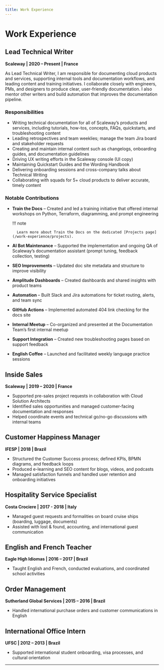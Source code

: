 ```yaml
---
title: Work Experience
---
```


# Work Experience

## Lead Technical Writer

**Scaleway | 2020 – Present | France**

As Lead Technical Writer, I am responsible for documenting cloud products and services, supporting internal tools and documentation workflows, and leading content and training initiatives. I collaborate closely with engineers, PMs, and designers to produce clear, user-friendly documentation. I also mentor other writers and build automation that improves the documentation pipeline.

### Responsibilities
- Writing technical documentation for all of Scaleway’s products and services, including tutorials, how-tos, concepts, FAQs, quickstarts, and troubleshooting content
- Leading retrospectives and team weeklies; manage the team Jira board and stakeholder requests
- Creating and maintain internal content such as changelogs, onboarding guides, and documentation guidelines
- Driving UX writing efforts in the Scaleway console (UI copy)
- Maintaining Quickstart Guides and the Wording Handbook
- Delivering onboarding sessions and cross-company talks about Technical Writing
- Collaborating with squads for 5+ cloud products to deliver accurate, timely content

### Notable Contributions
- **Train the Docs** – Created and led a training initiative that offered internal workshops on Python, Terraform, diagramming, and prompt engineering

    !!! note

        Learn more about Train the Docs on the dedicated [Projects page](/work-experience/projects).

- **AI Bot Maintenance** – Supported the implementation and ongoing QA of Scaleway’s documentation assistant (prompt tuning, feedback collection, testing)
- **SEO Improvements** – Updated doc site metadata and structure to improve visibility
- **Amplitude Dashboards** – Created dashboards and shared insights with product teams
- **Automation** – Built Slack and Jira automations for ticket routing, alerts, and team sync
- **GitHub Actions** – Implemented automated 404 link checking for the docs site
- **Internal Meetup** – Co-organized and presented at the Documentation Team’s first internal meetup
- **Support Integration** – Created new troubleshooting pages based on support feedback
- **English Coffee** – Launched and facilitated weekly language practice sessions

## Inside Sales
**Scaleway | 2019 – 2020 | France**

- Supported pre-sales project requests in collaboration with Cloud Solution Architects
- Identified sales opportunities and managed customer-facing documentation and responses
- Helped coordinate events and technical go/no-go discussions with internal teams

## Customer Happiness Manager
**IFESP | 2018 | Brazil**

- Structured the Customer Success process; defined KPIs, BPMN diagrams, and feedback loops
- Produced e-learning and SEO content for blogs, videos, and podcasts
- Managed satisfaction funnels and handled user retention and onboarding initiatives

## Hospitality Service Specialist
**Costa Crociere | 2017 - 2018 | Italy**

- Managed guest requests and formalities on board cruise ships (boarding, luggage, documents)
- Assisted with lost & found, accounting, and international guest communication

## English and French Teacher
**Eagle High Idiomas | 2016 – 2017 | Brazil**

- Taught English and French, conducted evaluations, and coordinated school activities

## Order Management
**Sutherland Global Services | 2015 – 2016 | Brazil**

- Handled international purchase orders and customer communications in English

## International Office Intern
**UFSC | 2012 – 2013 | Brazil**

- Supported international student onboarding, visa processes, and cultural orientation

---

